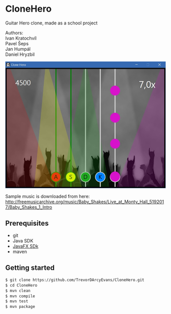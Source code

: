 # CloneHero
Guitar Hero clone, made as a school project

Authors:  
Ivan Kratochvíl  
Pavel Šeps  
Jan Humpál  
Daniel Hryzbil  
  
![screenshot](https://raw.githubusercontent.com/JavaMugs/CloneHero/master/screenshot.jpg)
  
Sample music is downloaded from here: http://freemusicarchive.org/music/Baby_Shakes/Live_at_Monty_Hall_5192017/Baby_Shakes_1_Intro

## Prerequisites
* git
* Java SDK
* [JavaFX SDk](https://openjfx.io/index.html) 
* maven

## Getting started

```bash
$ git clone https://github.com/TrevorDArcyEvans/CloneHero.git
$ cd CloneHero
$ mvn clean
$ mvn compile
$ mvn test
$ mvn package
```

